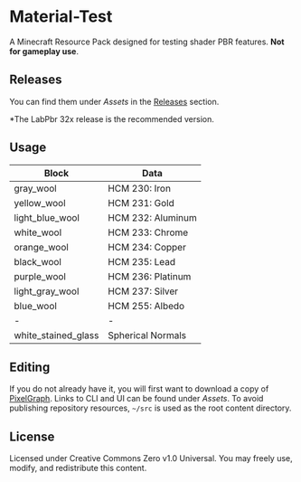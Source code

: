 # Material-Test
A Minecraft Resource Pack designed for testing shader PBR features. **Not for gameplay use**.

## Releases
You can find them under _Assets_ in the [Releases](https://github.com/null511/MCRP-Material-Test/releases) section.

\*The LabPbr 32x release is the recommended version.

## Usage

|Block|Data|
|-|-|
|gray_wool|HCM 230: Iron|
|yellow_wool|HCM 231: Gold|
|light_blue_wool|HCM 232: Aluminum|
|white_wool|HCM 233: Chrome|
|orange_wool|HCM 234: Copper|
|black_wool|HCM 235: Lead|
|purple_wool|HCM 236: Platinum|
|light_gray_wool|HCM 237: Silver|
|blue_wool|HCM 255: Albedo|
|-|-|
|white_stained_glass|Spherical Normals|

## Editing

If you do not already have it, you will first want to download a copy of [PixelGraph](https://github.com/null511/PixelGraph/releases). Links to CLI and UI can be found under _Assets_. To avoid publishing repository resources, `~/src` is used as the root content directory.

## License
Licensed under Creative Commons Zero v1.0 Universal. You may freely use, modify, and redistribute this content.

